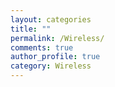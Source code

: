 ```yaml
---
layout: categories
title: ""
permalink: /Wireless/
comments: true
author_profile: true
category: Wireless
---
```

